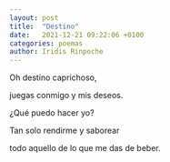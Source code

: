 ```yaml
---
layout: post
title:  "Destino"
date:   2021-12-21 09:22:06 +0100
categories: poemas
author: Iridis Rinpoche
---
```


Oh destino caprichoso,

juegas conmigo y mis deseos.

¿Qué puedo hacer yo?

Tan solo rendirme y saborear

todo aquello de lo que me das de beber.




